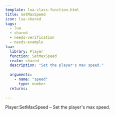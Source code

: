 ```yaml
---
template: lua-class-function.html
title: SetMaxSpeed
icon: lua-shared
tags:
  - lua
  - shared
  - needs-verification
  - needs-example
lua:
  library: Player
  function: SetMaxSpeed
  realm: shared
  description: "Set the player's max speed."
  
  arguments:
    - name: "speed"
      type: number
  returns:
    
---
```


<div class="lua__search__keywords">
Player:SetMaxSpeed &#x2013; Set the player's max speed.
</div>
